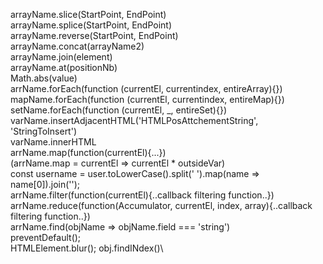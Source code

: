arrayName.slice(StartPoint, EndPoint)\
arrayName.splice(StartPoint, EndPoint)\
arrayName.reverse(StartPoint, EndPoint)\
arrayName.concat(arrayName2)\
arrayName.join(element)\
arrayName.at(positionNb)\
Math.abs(value)\
arrName.forEach(function (currentEl, currentindex, entireArray){})\
mapName.forEach(function (currentEl, currentindex, entireMap){})\
setName.forEach(function (currentEl, \_, entireSet){})\
varName.insertAdjacentHTML('HTMLPosAttchementString', 'StringToInsert')\
varName.innerHTML\
arrName.map(function(currentEl){...})\
(arrName.map = currentEl => currentEl \* outsideVar)\
const username = user.toLowerCase().split(' ').map(name => name[0]).join('');\
arrName.filter(function(currentEl){..callback filtering function..})\
arrName.reduce(function(Accumulator, currentEl, index, array){..callback filtering function..})\
arrName.find(objName => objName.field === 'string')\
preventDefault();\
HTMLElement.blur();
obj.findINdex()\

